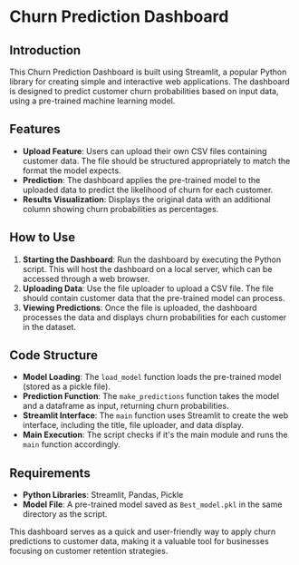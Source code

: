 # Churn Prediction Dashboard

## Introduction
This Churn Prediction Dashboard is built using Streamlit, a popular Python library for creating simple and interactive web applications. The dashboard is designed to predict customer churn probabilities based on input data, using a pre-trained machine learning model.

## Features
- **Upload Feature**: Users can upload their own CSV files containing customer data. The file should be structured appropriately to match the format the model expects.
- **Prediction**: The dashboard applies the pre-trained model to the uploaded data to predict the likelihood of churn for each customer.
- **Results Visualization**: Displays the original data with an additional column showing churn probabilities as percentages.

## How to Use
1. **Starting the Dashboard**: Run the dashboard by executing the Python script. This will host the dashboard on a local server, which can be accessed through a web browser.
2. **Uploading Data**: Use the file uploader to upload a CSV file. The file should contain customer data that the pre-trained model can process.
3. **Viewing Predictions**: Once the file is uploaded, the dashboard processes the data and displays churn probabilities for each customer in the dataset.

## Code Structure
- **Model Loading**: The `load_model` function loads the pre-trained model (stored as a pickle file).
- **Prediction Function**: The `make_predictions` function takes the model and a dataframe as input, returning churn probabilities.
- **Streamlit Interface**: The `main` function uses Streamlit to create the web interface, including the title, file uploader, and data display.
- **Main Execution**: The script checks if it's the main module and runs the `main` function accordingly.

## Requirements
- **Python Libraries**: Streamlit, Pandas, Pickle
- **Model File**: A pre-trained model saved as `Best_model.pkl` in the same directory as the script.


This dashboard serves as a quick and user-friendly way to apply churn predictions to customer data, making it a valuable tool for businesses focusing on customer retention strategies.

